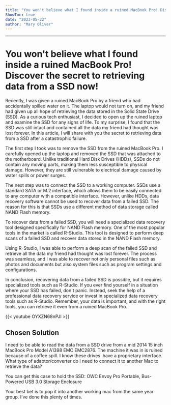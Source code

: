 ```yaml
---
title: "You won't believe what I found inside a ruined MacBook Pro! Discover the secret to retrieving data from a SSD now!"
ShowToc: true 
date: "2023-05-22"
author: "Mary Oliver"
---
```

*****
# You won't believe what I found inside a ruined MacBook Pro! Discover the secret to retrieving data from a SSD now!

Recently, I was given a ruined MacBook Pro by a friend who had accidentally spilled water on it. The laptop would not turn on, and my friend had given up all hope of retrieving the data stored in the Solid State Drive (SSD). As a curious tech enthusiast, I decided to open up the ruined laptop and examine the SSD for any signs of life. To my surprise, I found that the SSD was still intact and contained all the data my friend had thought was lost forever. In this article, I will share with you the secret to retrieving data from a SSD after a catastrophic failure.

The first step I took was to remove the SSD from the ruined MacBook Pro. I carefully opened up the laptop and removed the SSD that was attached to the motherboard. Unlike traditional Hard Disk Drives (HDDs), SSDs do not contain any moving parts, making them less susceptible to physical damage. However, they are still vulnerable to electrical damage caused by water spills or power surges.

The next step was to connect the SSD to a working computer. SSDs use a standard SATA or M.2 interface, which allows them to be easily connected to any computer with a compatible interface. However, unlike HDDs, data recovery software cannot be used to recover data from a failed SSD. The reason for this is that SSDs use a different method of data storage called NAND Flash memory.

To recover data from a failed SSD, you will need a specialized data recovery tool designed specifically for NAND Flash memory. One of the most popular tools in the market is called R-Studio. This tool is designed to perform deep scans of a failed SSD and recover data stored in the NAND Flash memory.

Using R-Studio, I was able to perform a deep scan of the failed SSD and retrieve all the data my friend had thought was lost forever. The process was seamless, and I was able to recover not only personal files such as photos and documents but also system files such as program settings and configurations.

In conclusion, recovering data from a failed SSD is possible, but it requires specialized tools such as R-Studio. If you ever find yourself in a situation where your SSD has failed, don't panic. Instead, seek the help of a professional data recovery service or invest in specialized data recovery tools such as R-Studio. Remember, your data is important, and with the right tools, you can retrieve it even from a ruined MacBook Pro.

{{< youtube OYXZN68nPJI >}} 



## Chosen Solution
 I need to be able to read the data from a SSD drive from a mid 2014 15 inch MacBook Pro Model A1398 EMC EMC2876. The machine it was in is ruined because of a coffee spill. I know these drives  have a proprietary interface. What type of adaptor/converter do I need to connect it to another Mac to retrieve the data?

 You can get this case to hold the SSD: OWC Envoy Pro Portable, Bus-Powered USB 3.0 Storage Enclosure

 Your best bet is to pop it into another working mac from the same year group.  I’ve done this plenty of times.




